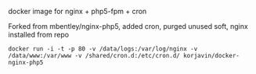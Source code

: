 docker image for nginx + php5-fpm + cron

Forked from
mbentley/nginx-php5,
added cron, purged unused soft, nginx installed from repo


`docker run -i -t -p 80 -v /data/logs:/var/log/nginx -v /data/www:/var/www -v /shared/cron.d:/etc/cron.d/ korjavin/docker-nginx-php5`

